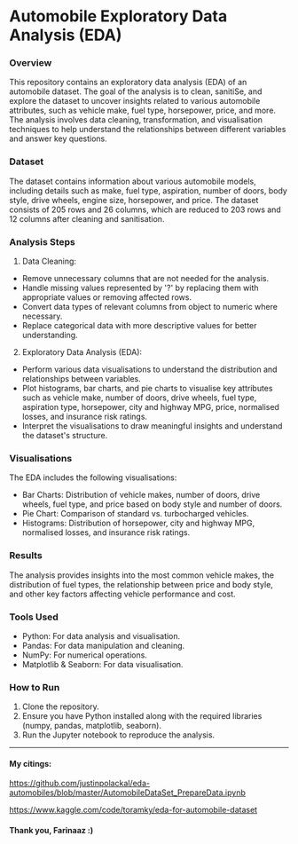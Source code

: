 # Automobile Exploratory Data Analysis (EDA)

### Overview
This repository contains an exploratory data analysis (EDA) of an automobile dataset. The goal of the analysis is to clean, sanitiSe, and explore the dataset to uncover insights related to various automobile attributes, such as vehicle make, fuel type, horsepower, price, and more. The analysis involves data cleaning, transformation, and visualisation techniques to help understand the relationships between different variables and answer key questions.

### Dataset
The dataset contains information about various automobile models, including details such as make, fuel type, aspiration, number of doors, body style, drive wheels, engine size, horsepower, and price. The dataset consists of 205 rows and 26 columns, which are reduced to 203 rows and 12 columns after cleaning and sanitisation.

### Analysis Steps
1. Data Cleaning:

* Remove unnecessary columns that are not needed for the analysis.
* Handle missing values represented by '?' by replacing them with appropriate values or removing affected rows.
* Convert data types of relevant columns from object to numeric where necessary.
* Replace categorical data with more descriptive values for better understanding.

2. Exploratory Data Analysis (EDA):

* Perform various data visualisations to understand the distribution and relationships between variables.
* Plot histograms, bar charts, and pie charts to visualise key attributes such as vehicle make, number of doors, drive wheels, fuel type, aspiration type, horsepower, city and highway MPG, price, normalised losses, and insurance risk ratings.
* Interpret the visualisations to draw meaningful insights and understand the dataset's structure.

### Visualisations

The EDA includes the following visualisations:
* Bar Charts: Distribution of vehicle makes, number of doors, drive wheels, fuel type, and price based on body style and number of doors.
* Pie Chart: Comparison of standard vs. turbocharged vehicles.
* Histograms: Distribution of horsepower, city and highway MPG, normalised losses, and insurance risk ratings.

### Results

The analysis provides insights into the most common vehicle makes, the distribution of fuel types, the relationship between price and body style, and other key factors affecting vehicle performance and cost.

### Tools Used

* Python: For data analysis and visualisation.
* Pandas: For data manipulation and cleaning.
* NumPy: For numerical operations.
* Matplotlib & Seaborn: For data visualisation.

### How to Run
1. Clone the repository.
2. Ensure you have Python installed along with the required libraries (numpy, pandas, matplotlib, seaborn).
3. Run the Jupyter notebook to reproduce the analysis.

--------------------------------------------------------------------------------------------------

#### My citings:
https://github.com/justinpolackal/eda-automobiles/blob/master/AutomobileDataSet_PrepareData.ipynb

https://www.kaggle.com/code/toramky/eda-for-automobile-dataset

#### Thank you, Farinaaz :)



